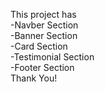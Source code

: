 This project has <br>
-Navber Section <br>
-Banner Section <br>
-Card Section <br>
-Testimonial Section <br>
-Footer Section  <br>
Thank You!


